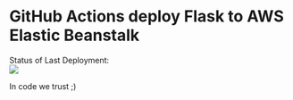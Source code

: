 # GitHub Actions deploy Flask to AWS Elastic Beanstalk




Status of Last Deployment:<br>
<img src="https://github.com/dgrdevops/github-actions-beanstalk/workflows/CI-CD-Pipeline-to-AWS-ElasticBeanstalk/badge.svg?branch=master"><br>


In code we trust ;)
